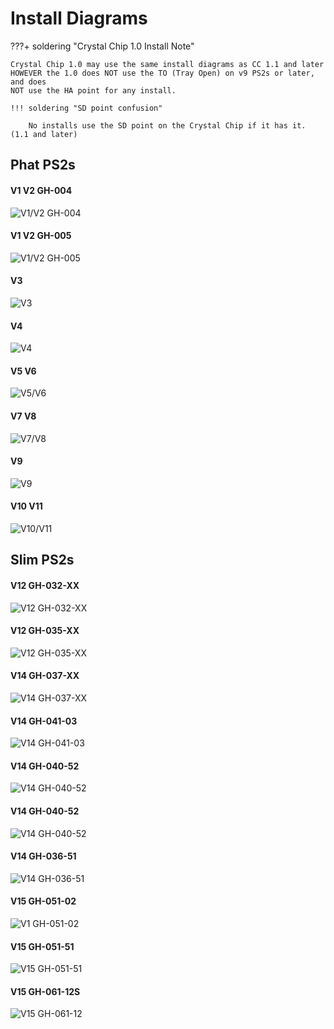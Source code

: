 # Install Diagrams

???+ soldering "Crystal Chip 1.0 Install Note"

    Crystal Chip 1.0 may use the same install diagrams as CC 1.1 and later
    HOWEVER the 1.0 does NOT use the TO (Tray Open) on v9 PS2s or later, and does 
    NOT use the HA point for any install.

    !!! soldering "SD point confusion"
        
        No installs use the SD point on the Crystal Chip if it has it. (1.1 and later)
    

## Phat PS2s

#### V1 V2 GH-004
![V1/V2 GH-004](https://ps2modchiptutorials.com/crystal-chips/install-diagrams/cc11_v1.jpg)

#### V1 V2 GH-005
![V1/V2 GH-005](https://ps2modchiptutorials.com/crystal-chips/install-diagrams/cc11_v2.jpg)

#### V3
![V3](https://ps2modchiptutorials.com/crystal-chips/install-diagrams/cc11_v3.jpg)

#### V4
![V4](https://ps2modchiptutorials.com/crystal-chips/install-diagrams/cc11_v4.jpg)

#### V5 V6
![V5/V6](https://ps2modchiptutorials.com/crystal-chips/install-diagrams/cc11_v5.jpg)

#### V7 V8
![V7/V8](https://ps2modchiptutorials.com/crystal-chips/install-diagrams/cc11_v7.jpg)

#### V9
![V9](https://ps2modchiptutorials.com/crystal-chips/install-diagrams/cc11_v9.jpg)

#### V10 V11
![V10/V11](https://ps2modchiptutorials.com/crystal-chips/install-diagrams/cc11_v10.jpg)


## Slim PS2s

#### V12 GH-032-XX
![V12 GH-032-XX](https://ps2modchiptutorials.com/crystal-chips/install-diagrams/cc11_v12.jpg)

#### V12 GH-035-XX
![V12 GH-035-XX](https://ps2modchiptutorials.com/crystal-chips/install-diagrams/cc11_v12b.jpg)

#### V14 GH-037-XX
![V14 GH-037-XX](https://ps2modchiptutorials.com/crystal-chips/install-diagrams/cc11_v14.jpg)

#### V14 GH-041-03
![V14 GH-041-03](https://ps2modchiptutorials.com/crystal-chips/install-diagrams/cc11_v14a.jpg)

#### V14 GH-040-52
![V14 GH-040-52](https://ps2modchiptutorials.com/crystal-chips/install-diagrams/cc11_v14b.jpg)

#### V14 GH-040-52
![V14 GH-040-52](https://ps2modchiptutorials.com/crystal-chips/install-diagrams/cc11_v14b2.jpg)

#### V14 GH-036-51
![V14 GH-036-51](https://ps2modchiptutorials.com/crystal-chips/install-diagrams/cc11_v14c.jpg)

#### V15 GH-051-02
![V1 GH-051-02](https://ps2modchiptutorials.com/crystal-chips/install-diagrams/cc11_v15a.jpg)

#### V15 GH-051-51
![V15 GH-051-51](https://ps2modchiptutorials.com/crystal-chips/install-diagrams/cc11_v15b.jpg)

#### V15 GH-061-12S
![V15 GH-061-12](https://ps2modchiptutorials.com/crystal-chips/install-diagrams/cc11_v16a.jpg)

